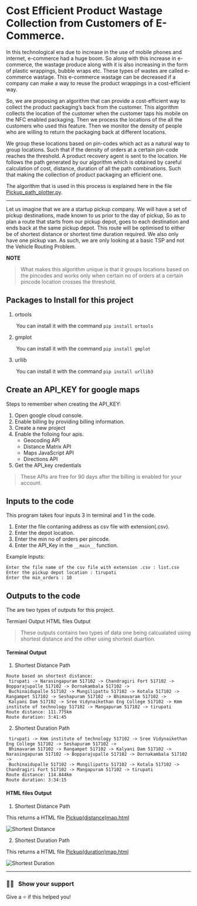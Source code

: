 # Cost Efficient Product Wastage Collection from Customers of E-Commerce.

In this technological era due to increase in the use of mobile phones and internet, e-commerce had a huge boom. So along with this increase in e-commerce, the wastage produce along with it is also increasing in the form of plastic wrappings, bubble wraps etc. These types of wastes are called e-commerce wastage. This e-commerce wastage can be decreased if a company can make a way to reuse the product wrappings in a cost-efficient way.

So, we are proposing an algorithm that can provide a cost-efficient way to collect the product packaging’s back from the customer. This algorithm collects the location of the customer when the customer taps his mobile on the NFC enabled packaging. Then we process the locations of the all the customers who used this feature. Then we monitor the density of people who are willing to return the packaging back at different locations.

We group these locations based on pin-codes which act as a natural way to group locations. Such that if the density of orders at a certain pin-code reaches the threshold. A product recovery agent is sent to the location. He follows the path generated by our algorithm which is obtained by careful calculation of cost, distance, duration of all the path combinations. Such that making the collection of product packaging an efficient one.

The algorithm that is used in this process is explained here in the file [Pickup_path_plotter.py](https://github.com/jithendra-varma/Shortest_pickup_path_algorithm_using_python/blob/main/Pickup_path_plotter.py).

---

Let us imagine that we are a startup pickup company. We will have a set of pickup destinations, made known to us prior to the day of pickup, So as to plan a route that starts from our pickup depot, goes to each destination and ends back at the same pickup depot. This route will be optimised to either be of shortest distance or shortest time duration required. We also only have one pickup van. As such, we are only looking at a basic TSP and not the Vehicle Routing Problem.

**NOTE**

> What makes this algorithm unique is that it groups locations based on the pincodes and works only when certain no of orders at a certain pincode location crosses the threshold.

## Packages to Install for this project

1. ortools
 
&nbsp;&nbsp;&nbsp;&nbsp;&nbsp;&nbsp;&nbsp;You can install it with the command `pip install ortools`

2. gmplot

&nbsp;&nbsp;&nbsp;&nbsp;&nbsp;&nbsp;&nbsp;You can install it with the command `pip install gmplot`

3. urllib

&nbsp;&nbsp;&nbsp;&nbsp;&nbsp;&nbsp;&nbsp;You can install it with the command `pip install urllib3`

## Create an API_KEY for google maps

Steps to remember when creating the API_KEY:

1. Open google cloud console.
2. Enable billing by providing billing information.
3. Create a new project
4. Enable the folloing four apis.
    - Geocoding API
    - Distance Matrix API
    - Maps JavaScript API
    - Directions API
5. Get the API_key credentials

> These APIs are free for 90 days after the billing is enabled for your account.

## Inputs to the code

This program takes four inputs 3 in terminal and 1 in the code.

1. Enter the file contaning address as csv file with extension(.csv).
2. Enter the depot location.
3. Enter the min no of orders per pincode.
4. Enter the API_Key in the `__main__` function.

Example Inputs:

```
Enter the file name of the csv file with extension .csv : list.csv
Enter the pickup depot location : tirupati
Enter the min_orders : 10
```

## Outputs to the code

The are two types of outputs for this project.

Termianl Output
HTML files Output

> These outputs contains two types of data one being calcualated using shortest distance and the other using shortest duartion.

#### Terminal Output

1. Shortest Distance Path
```
Route based on shortest distance:
 tirupati -> Narasingapuram 517102 -> Chandragiri Fort 517102 -> Bopparajupalle 517102 -> Dornakambala 517102 -> 
 Buchinaidupalle 517102 -> Mungilipattu 517102 -> Kotala 517102 -> Rangampet 517102 -> Seshapuram 517102 -> Bhimavaram 517102 -> 
 Kalyani Dam 517102 -> Sree Vidynaikethan Eng College 517102 -> Kmm institute of technology 517102 -> Mangapuram 517102 -> tirupati
Route distance: 111.775km
Route duration: 3:41:45
```
2. Shortest Duration Path
```
 tirupati -> Kmm institute of technology 517102 -> Sree Vidynaikethan Eng College 517102 -> Seshapuram 517102 -> 
 Bhimavaram 517102 -> Rangampet 517102 -> Kalyani Dam 517102 -> Narasingapuram 517102 -> Bopparajupalle 517102 -> Dornakambala 517102 -> 
 Buchinaidupalle 517102 -> Mungilipattu 517102 -> Kotala 517102 -> Chandragiri Fort 517102 -> Mangapuram 517102 -> tirupati
Route distance: 114.844km
Route duration: 3:34:15
```

#### HTML files Output

1. Shortest Distance Path

This returns a HTML file [Pickup(distance)map.html](https://github.com/jithendravarma/Shortest_pickup_path_algorithm_using_python/blob/main/Pickup(distance)map.html)


![Shortest Distance](https://github.com/jithendra-varma/Shortest_pickup_path_algorithm_using_python/blob/main/Images/Pickup_Distance.png)


2. Shortest Duration Path

This returns a HTML file [Pickup(duration)map.html](https://github.com/jithendra-varma/Shortest_pickup_path_algorithm_using_python/blob/main/Pickup(duration)map.html)


![Shortest Duration](https://github.com/jithendra-varma/Shortest_pickup_path_algorithm_using_python/blob/main/Images/Pickup_Duration.png)

---

### :man_astronaut: &nbsp; Show your support

Give a ⭐️ if this helped you!
